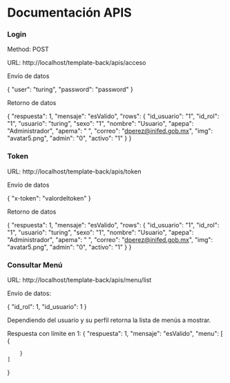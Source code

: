 # Documentación APIS

###  Login

Method: POST

URL: http://localhost/template-back/apis/acceso

Envío de datos 

{
    "user": "turing",
    "password": "password"
}

Retorno de datos

{
    "respuesta": 1,
    "mensaje": "esValido",
    "rows": {
        "id_usuario": "1",
        "id_rol": "1",
        "usuario": "turing",
        "sexo": "1",
        "nombre": "Usuario",
        "apepa": "Administrador",
        "apema": " ",
        "correo": "dperez@inifed.gob.mx",
        "img": "avatar5.png",
        "admin": "0",
        "activo": "1"
    }
}

###  Token
URL: http://localhost/template-back/apis/token

Envío de datos 

{
    "x-token": "valordeltoken"
}

Retorno de datos

{
    "respuesta": 1,
    "mensaje": "esValido",
    "rows": {
        "id_usuario": "1",
        "id_rol": "1",
        "usuario": "turing",
        "sexo": "1",
        "nombre": "Usuario",
        "apepa": "Administrador",
        "apema": " ",
        "correo": "dperez@inifed.gob.mx",
        "img": "avatar5.png",
        "admin": "0",
        "activo": "1"
    }
}

### Consultar Menú

URL: http://localhost/template-back/apis/menu/list

Envío de datos:

{
    "id_rol": 1,
    "id_usuario": 1
}

Dependiendo del usuario y su perfil retorna la lista de menús a mostrar.

Respuesta con límite en 1:
{
    "respuesta": 1,
    "mensaje": "esValido",
    "menu": [
        {
            
        }
    ]
}